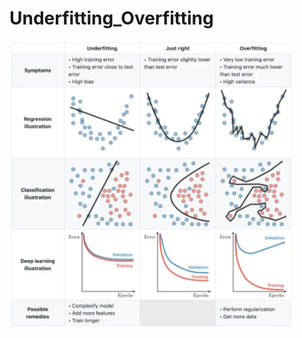# Underfitting_Overfitting 
<img src="https://github.com/ICH-BIN-HXM/images_DAAN/blob/main/Scrennshot_2024-07-08_19-08-32.png?raw=" width="90%" /> 

